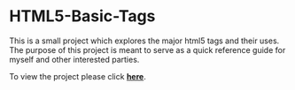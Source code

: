
# HTML5-Basic-Tags

This is a small project which explores the major html5 tags and their uses. The purpose of this project is meant to serve as a quick reference guide for myself and other interested parties.

To view the project please click **[here](https://f54vnfg.github.io/html5-the-basics/dist/index.html)**.

